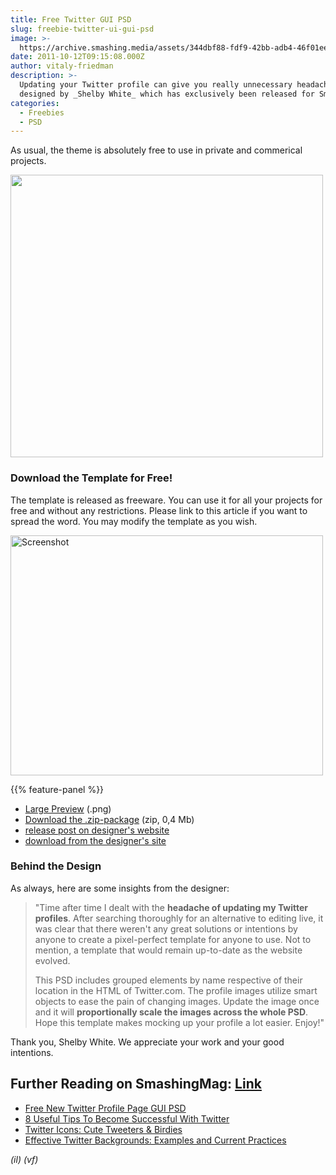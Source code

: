 ```yaml
---
title: Free Twitter GUI PSD
slug: freebie-twitter-ui-gui-psd
image: >-
  https://archive.smashing.media/assets/344dbf88-fdf9-42bb-adb4-46f01eedd629/f64b89a8-1266-463b-a9a5-949c5dad0544/twitter-birds-design-illu.jpg
date: 2011-10-12T09:15:08.000Z
author: vitaly-friedman
description: >-
  Updating your Twitter profile can give you really unnecessary headaches. In today's post, we proudly present to you a **Twitter UI GUI** template,
  designed by _Shelby White_ which has exclusively been released for Smashing Magazine and its readers.
categories:
  - Freebies
  - PSD
---
```

As usual, the theme is absolutely free to use in private and commerical projects.

<a href="https://archive.smashing.media/assets/344dbf88-fdf9-42bb-adb4-46f01eedd629/33adee00-1c4f-48c0-87b6-39774b48478b/twitter-ui-gui-photoshop-large-preview.png"><img loading="lazy" decoding="async" src="https://archive.smashing.media/assets/344dbf88-fdf9-42bb-adb4-46f01eedd629/bff07b8b-e38c-4d12-aaff-8be4e85e0d71/twitter-ui-gui-photoshop-psd-option24.jpg" width="500" height="452" /></a>

### Download the Template for Free!

The template is released as freeware. You can use it for all your projects for free and without any restrictions. Please link to this article if you want to spread the word. You may modify the template as you wish.

<a href="https://archive.smashing.media/assets/344dbf88-fdf9-42bb-adb4-46f01eedd629/33adee00-1c4f-48c0-87b6-39774b48478b/twitter-ui-gui-photoshop-large-preview.png"><img loading="lazy" decoding="async" src="https://archive.smashing.media/assets/344dbf88-fdf9-42bb-adb4-46f01eedd629/3a0d8406-96e0-47f4-8ad3-a9cd79317000/twitter-ui-gui-photoshop-psd24.jpg" alt="Screenshot" width="500" height="384" /></a>

{{% feature-panel %}}

*   [Large Preview](https://archive.smashing.media/assets/344dbf88-fdf9-42bb-adb4-46f01eedd629/33adee00-1c4f-48c0-87b6-39774b48478b/twitter-ui-gui-photoshop-large-preview.png) (.png)
*   [Download the .zip-package](https://smashingmagazine.com/files/wallpapers/images/twitter-ui-gui/twitter-ui-gui.zip) (zip, 0,4 Mb)
*   [release post on designer's website](https://blog.wanken.com/9393/twitter-ui-photoshop-psd/)
*   [download from the designer's site](https://blog.wanken.com/downloads/Twitter-UI-Photoshop-Psd.zip)

### Behind the Design

As always, here are some insights from the designer:
<blockquote>"Time after time I dealt with the <strong>headache of updating my Twitter profiles</strong>. After searching thoroughly for an alternative to editing live, it was clear that there weren't any great solutions or intentions by anyone to create a pixel-perfect template for anyone to use. Not to mention, a template that would remain up-to-date as the website evolved.

This PSD includes grouped elements by name respective of their location in the HTML of Twitter.com. The profile images utilize smart objects to ease the pain of changing images. Update the image once and it will <strong>proportionally scale the images across the whole PSD</strong>. Hope this template makes mocking up your profile a lot easier. Enjoy!"</blockquote>

Thank you, Shelby White. We appreciate your work and your good intentions.</p>

## <span class="rh">Further Reading</span> on SmashingMag: [Link](https://www.smashingmagazine.com/2011/12/freebie-new-twitter-profile-page-gui-psd/#further-reading-on-smashingmag)

*   [Free New Twitter Profile Page GUI PSD](https://www.smashingmagazine.com/2011/12/freebie-new-twitter-profile-page-gui-psd/)
*   [8 Useful Tips To Become Successful With Twitter](https://www.smashingmagazine.com/2009/02/8-useful-tips-to-become-successul-with-twitter/)
*   [Twitter Icons: Cute Tweeters & Birdies](https://www.smashingmagazine.com/2009/01/friday-freebies-flavours-icon-set-and-cute-tweeters-icon-set/)
*   [Effective Twitter Backgrounds: Examples and Current Practices](https://www.smashingmagazine.com/2009/09/effective-twitter-backgrounds-examples-and-best-practices/)

<em>(il) (vf)</em>

